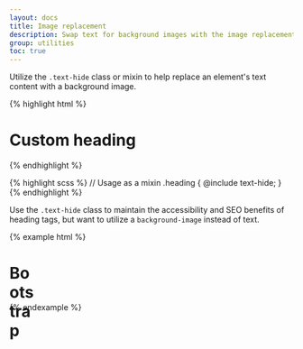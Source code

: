 ```yaml
---
layout: docs
title: Image replacement
description: Swap text for background images with the image replacement class.
group: utilities
toc: true
---
```


Utilize the `.text-hide` class or mixin to help replace an element's text content with a background image.

{% highlight html %}

<h1 class="text-hide">Custom heading</h1>
{% endhighlight %}

{% highlight scss %} // Usage as a mixin .heading { @include text-hide; } {% endhighlight %}

Use the `.text-hide` class to maintain the accessibility and SEO benefits of heading tags, but want to utilize a `background-image` instead of text.

{% example html %}

<h1 class="text-hide" style="background-image: url('/assets/brand/bootstrap-solid.svg'); width: 50px; height: 50px;">Bootstrap</h1>
{% endexample %}
